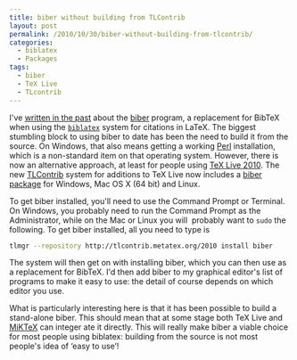 ```yaml
---
title: biber without building from TLContrib
layout: post
permalink: /2010/10/30/biber-without-building-from-tlcontrib/
categories:
  - biblatex
  - Packages
tags:
  - biber
  - TeX Live
  - TLcontrib
---
```

I've [written in the past](/index.php?s=biber) about the [biber](http://biblatex-biber.sourceforge.net/) program, a replacement for BibTeX when using the [`biblatex`](https://ctan.org/pkg/biblatex) system for citations in LaTeX. The biggest stumbling block to using biber to date has been the need to build it from the source. On Windows, that also means getting a working [Perl](http://strawberryperl.com/) installation, which is a non-standard item on that operating system. However, there is now an alternative approach, at least for people using [TeX Live 2010](https://tug.org/texlive). The new [TLContrib](http://tlcontrib.metatex.org/) system for additions to TeX Live now includes a [biber package](http://tlcontrib.metatex.org/) for Windows, Mac OS X (64 bit) and Linux.

To get biber installed, you'll need to use the Command Prompt or Terminal. On Windows, you probably need to run the Command Prompt as the Administrator, while on the Mac or Linux you will  probably want to `sudo` the following. To get biber installed, all you need to type is

```bash
tlmgr --repository http://tlcontrib.metatex.org/2010 install biber
```

The system will then get on with installing biber, which you can then use as a replacement for BibTeX. I'd then add biber to my graphical editor's list of programs to make it easy to use: the detail of course depends on which editor you use.

What is particularly interesting here is that it has been possible to build a stand-alone biber. This should mean that at some stage both TeX Live and [MiKTeX](https://www.miktex.org/) can integer ate it directly. This will really make biber a viable choice for most people using biblatex: building from the source is not most people's idea of ‘easy to use’!
